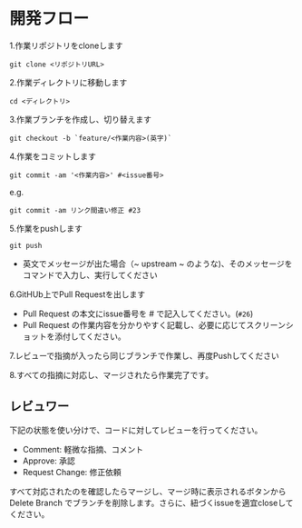 # 開発フロー

1.作業リポジトリをcloneします

```text
git clone <リポジトリURL>
```

2.作業ディレクトリに移動します

```text
cd <ディレクトリ>
```

3.作業ブランチを作成し、切り替えます

```text
git checkout -b `feature/<作業内容>(英字)`
```

4.作業をコミットします

```text
git commit -am '<作業内容>' #<issue番号>
```

e.g.

```text
git commit -am リンク間違い修正 #23
```

5.作業をpushします

```text
git push
```

* 英文でメッセージが出た場合（~ upstream ~ のような\)、そのメッセージをコマンドで入力し、実行してください

6.GitHUb上でPull Requestを出します

* Pull Request の本文にissue番号を \# で記入してください。\(`#26`\)
* Pull Request の作業内容を分かりやすく記載し、必要に応じてスクリーンショットを添付してください。

7.レビューで指摘が入ったら同じブランチで作業し、再度Pushしてください

8.すべての指摘に対応し、マージされたら作業完了です。

## レビュワー

下記の状態を使い分けで、コードに対してレビューを行ってください。

* Comment: 軽微な指摘、コメント
* Approve: 承認
* Request Change: 修正依頼

すべて対応されたのを確認したらマージし、マージ時に表示されるボタンから Delete Branch でブランチを削除します。さらに、紐づくissueを適宜closeしてください。

